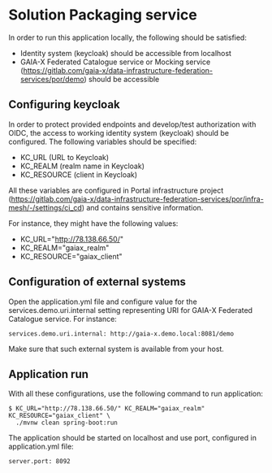 # Solution Packaging service
In order to run this application locally, the following should be satisfied:
- Identity system (keycloak) should be accessible from localhost
- GAIA-X Federated Catalogue service or Mocking service (https://gitlab.com/gaia-x/data-infrastructure-federation-services/por/demo) 
should be accessible

## Configuring keycloak
In order to protect provided endpoints and develop/test authorization with OIDC, the access to working identity system (keycloak)
should be configured. The following variables should be specified:
  * KC_URL (URL to Keycloak)
  * KC_REALM (realm name in Keycloak)
  * KC_RESOURCE (client in Keycloak)

All these variables are configured in Portal infrastructure project 
(https://gitlab.com/gaia-x/data-infrastructure-federation-services/por/infra-mesh/-/settings/ci_cd) and contains sensitive information.

For instance, they might have the following values:
  * KC_URL="http://78.138.66.50/" 
  * KC_REALM="gaiax_realm"
  * KC_RESOURCE="gaiax_client"

## Configuration of external systems
Open the application.yml file and configure value for the services.demo.uri.internal setting representing URI for
GAIA-X Federated Catalogue service. For instance:

~~~~
services.demo.uri.internal: http://gaia-x.demo.local:8081/demo
~~~~

Make sure that such external system is available from your host.


## Application run
With all these configurations, use the following command to run application:

~~~~
$ KC_URL="http://78.138.66.50/" KC_REALM="gaiax_realm" KC_RESOURCE="gaiax_client" \
  ./mvnw clean spring-boot:run
~~~~

The application should be started on localhost and use port, configured in application.yml file:

~~~~
server.port: 8092
~~~~
